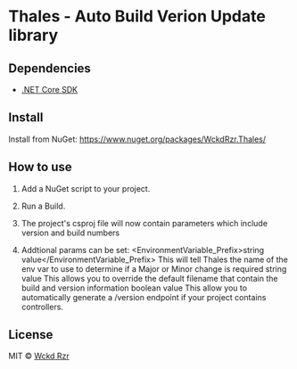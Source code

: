 # Thales - Auto Build Verion Update library


## Dependencies

* [.NET Core SDK](https://www.microsoft.com/net/download/macos)


## Install

Install from NuGet: https://www.nuget.org/packages/WckdRzr.Thales/


## How to use



1. Add a NuGet script to your project.

2. Run a Build. 

3. The project's csproj file will now contain parameters which include version and build numbers

4. Addtional params can be set:
<EnvironmentVariable_Prefix>string value</EnvironmentVariable_Prefix> This will tell Thales the name of the env var to use to determine if a Major or Minor change is required
<VersionInformationFilename>string value</VersionInformationFilename> This allows you to override the default filename that contain the build and version information
<AddVersionController>boolean value</AddVersionController> This allow you to automatically generate a /version endpoint if your project contains controllers.


## License

MIT © [Wckd Rzr](https://github.com/wckdrzr)

